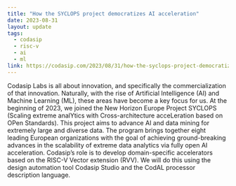 ```yaml
---
title: "How the SYCLOPS project democratizes AI acceleration"
date: 2023-08-31
layout: update
tags:
  - codasip
  - risc-v
  - ai 
  - ml
link: https://codasip.com/2023/08/31/how-the-syclops-project-democratizes-ai-acceleration/
---
```


Codasip Labs is all about innovation, and specifically the commercialization of that innovation. Naturally, with the
rise of Artificial Intelligence (AI) and Machine Learning (ML), these areas have become a key focus for us. At the
beginning of 2023, we joined the New Horizon Europe Project SYCLOPS (Scaling extreme analYtics with Cross-architecture
acceLeration based on OPen Standards). This project aims to advance AI and data mining for extremely large and diverse
data. The program brings together eight leading European organizations with the goal of achieving ground-breaking
advances in the scalability of extreme data analytics via fully open AI acceleration. Codasip’s role is to develop
domain-specific accelerators based on the RISC-V Vector extension (RVV). We will do this using the design automation
tool Codasip Studio and the CodAL processor description language.
